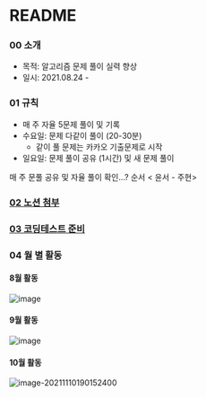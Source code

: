 # README

### 00 소개 

- 목적: 알고리즘 문제 풀이 실력 향상 
- 일시: 2021.08.24 - 



### 01 규칙

- 매 주 자율 5문제 풀이 및 기록
- 수요일: 문제 다같이 풀이 (20-30분)
  - 같이 풀 문제는 카카오 기출문제로 시작
- 일요일:  문제 풀이 공유 (1시간) 및 새 문제 풀이 

매 주 문풀 공유 및 자율 풀이 확인...? 순서 < 윤서 - 주현>



### [02 노션 첨부](https://www.notion.so/d3e46ece0bff4d62a7c24a71660eb4a4) 



### [03 코딩테스트 준비](https://github.com/ssw02238/algorithm-study/blob/master/%EC%BD%94%EB%94%A9%ED%85%8C%EC%8A%A4%ED%8A%B8%20%EC%A4%80%EB%B9%84.md)



### 04 월 별 활동

#### 8월 활동

![image](https://user-images.githubusercontent.com/77471673/137727174-e08d1d5b-3423-436a-9b3e-2655fb7bb17e.png)



#### 9월 활동 

![image](https://user-images.githubusercontent.com/77471673/137727285-6bbe201a-5e84-4942-9afa-e63825c7bace.png)



#### 10월 활동

![image-20211110190152400](C:\Users\multicampus\AppData\Roaming\Typora\typora-user-images\image-20211110190152400.png)

